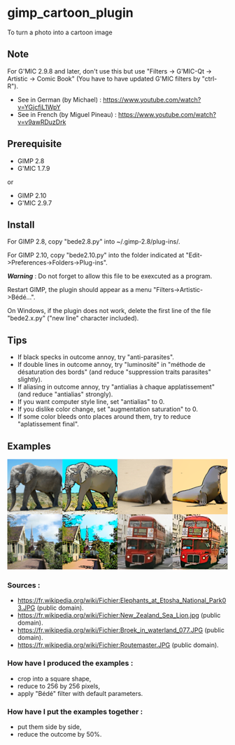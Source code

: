 # gimp_cartoon_plugin
To turn a photo into a cartoon image

## Note
For G'MIC 2.9.8 and later, don't use this but use "Filters -> G'MIC-Qt -> Artistic -> Comic Book" (You have to have updated G'MIC filters by "ctrl-R").
- See in German (by Michael) : https://www.youtube.com/watch?v=YGjcfiL1WpY
- See in French (by Miguel Pineau) : https://www.youtube.com/watch?v=v9awRDuzDrk

## Prerequisite
- GIMP 2.8
- G'MIC 1.7.9

or
- GIMP 2.10
- G'MIC 2.9.7

## Install
For GIMP 2.8, copy "bede2.8.py" into ~/.gimp-2.8/plug-ins/.

For GIMP 2.10, copy "bede2.10.py" into the folder indicated at "Edit->Preferences->Folders->Plug-ins".

***Warning*** : Do not forget to allow this file to be exexcuted as a program.

Restart GIMP, the plugin should appear as a menu "Filters->Artistic->Bédé...".

On Windows, if the plugin does not work, delete the first line of the file "bede2.x.py" ("new line" character included).

## Tips
- If black specks in outcome annoy, try "anti-parasites".
- If double lines in outcome annoy, try "luminosité" in "méthode de désaturation des bords" (and reduce "suppression traits parasites" slightly).
- If aliasing in outcome annoy, try "antialias à chaque applatissement" (and reduce "antialias" strongly).
- If you want computer style line, set "antialias" to 0.
- If you dislike color change, set "augmentation saturation" to 0.
- If some color bleeds onto places around them, try to reduce "aplatissement final".

## Examples
![Examples](https://raw.githubusercontent.com/cl4cnam/gimp_cartoon_plugin/main/exemples/ExemplesBede2.png)

### Sources :
- https://fr.wikipedia.org/wiki/Fichier:Elephants_at_Etosha_National_Park03.JPG (public domain).
- https://fr.wikipedia.org/wiki/Fichier:New_Zealand_Sea_Lion.jpg (public domain).
- https://fr.wikipedia.org/wiki/Fichier:Broek_in_waterland_077.JPG (public domain).
- https://fr.wikipedia.org/wiki/Fichier:Routemaster.JPG (public domain).

### How have I produced the examples :
- crop into a square shape,
- reduce to 256 by 256 pixels,
- apply "Bédé" filter with default parameters.

### How have I put the examples together :
- put them side by side,
- reduce the outcome by 50%.
